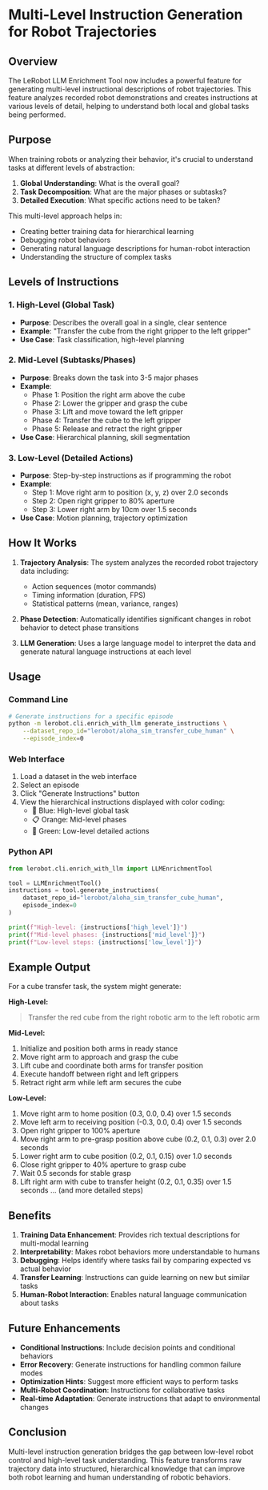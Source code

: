 # Multi-Level Instruction Generation for Robot Trajectories

## Overview

The LeRobot LLM Enrichment Tool now includes a powerful feature for generating multi-level instructional descriptions of robot trajectories. This feature analyzes recorded robot demonstrations and creates instructions at various levels of detail, helping to understand both local and global tasks being performed.

## Purpose

When training robots or analyzing their behavior, it's crucial to understand tasks at different levels of abstraction:

1. **Global Understanding**: What is the overall goal?
2. **Task Decomposition**: What are the major phases or subtasks?
3. **Detailed Execution**: What specific actions need to be taken?

This multi-level approach helps in:
- Creating better training data for hierarchical learning
- Debugging robot behaviors
- Generating natural language descriptions for human-robot interaction
- Understanding the structure of complex tasks

## Levels of Instructions

### 1. High-Level (Global Task)
- **Purpose**: Describes the overall goal in a single, clear sentence
- **Example**: "Transfer the cube from the right gripper to the left gripper"
- **Use Case**: Task classification, high-level planning

### 2. Mid-Level (Subtasks/Phases)
- **Purpose**: Breaks down the task into 3-5 major phases
- **Example**:
  - Phase 1: Position the right arm above the cube
  - Phase 2: Lower the gripper and grasp the cube
  - Phase 3: Lift and move toward the left gripper
  - Phase 4: Transfer the cube to the left gripper
  - Phase 5: Release and retract the right gripper
- **Use Case**: Hierarchical planning, skill segmentation

### 3. Low-Level (Detailed Actions)
- **Purpose**: Step-by-step instructions as if programming the robot
- **Example**:
  - Step 1: Move right arm to position (x, y, z) over 2.0 seconds
  - Step 2: Open right gripper to 80% aperture
  - Step 3: Lower right arm by 10cm over 1.5 seconds
- **Use Case**: Motion planning, trajectory optimization

## How It Works

1. **Trajectory Analysis**: The system analyzes the recorded robot trajectory data including:
   - Action sequences (motor commands)
   - Timing information (duration, FPS)
   - Statistical patterns (mean, variance, ranges)

2. **Phase Detection**: Automatically identifies significant changes in robot behavior to detect phase transitions

3. **LLM Generation**: Uses a large language model to interpret the data and generate natural language instructions at each level

## Usage

### Command Line

```bash
# Generate instructions for a specific episode
python -m lerobot.cli.enrich_with_llm generate_instructions \
    --dataset_repo_id="lerobot/aloha_sim_transfer_cube_human" \
    --episode_index=0
```

### Web Interface

1. Load a dataset in the web interface
2. Select an episode
3. Click "Generate Instructions" button
4. View the hierarchical instructions displayed with color coding:
   - 🎯 Blue: High-level global task
   - 📋 Orange: Mid-level phases
   - 🔧 Green: Low-level detailed actions

### Python API

```python
from lerobot.cli.enrich_with_llm import LLMEnrichmentTool

tool = LLMEnrichmentTool()
instructions = tool.generate_instructions(
    dataset_repo_id="lerobot/aloha_sim_transfer_cube_human",
    episode_index=0
)

print(f"High-level: {instructions['high_level']}")
print(f"Mid-level phases: {instructions['mid_level']}")
print(f"Low-level steps: {instructions['low_level']}")
```

## Example Output

For a cube transfer task, the system might generate:

**High-Level:**
> Transfer the red cube from the right robotic arm to the left robotic arm

**Mid-Level:**
1. Initialize and position both arms in ready stance
2. Move right arm to approach and grasp the cube
3. Lift cube and coordinate both arms for transfer position
4. Execute handoff between right and left grippers
5. Retract right arm while left arm secures the cube

**Low-Level:**
1. Move right arm to home position (0.3, 0.0, 0.4) over 1.5 seconds
2. Move left arm to receiving position (-0.3, 0.0, 0.4) over 1.5 seconds
3. Open right gripper to 100% aperture
4. Move right arm to pre-grasp position above cube (0.2, 0.1, 0.3) over 2.0 seconds
5. Lower right arm to cube position (0.2, 0.1, 0.15) over 1.0 seconds
6. Close right gripper to 40% aperture to grasp cube
7. Wait 0.5 seconds for stable grasp
8. Lift right arm with cube to transfer height (0.2, 0.1, 0.35) over 1.5 seconds
... (and more detailed steps)

## Benefits

1. **Training Data Enhancement**: Provides rich textual descriptions for multi-modal learning
2. **Interpretability**: Makes robot behaviors more understandable to humans
3. **Debugging**: Helps identify where tasks fail by comparing expected vs actual behavior
4. **Transfer Learning**: Instructions can guide learning on new but similar tasks
5. **Human-Robot Interaction**: Enables natural language communication about tasks

## Future Enhancements

- **Conditional Instructions**: Include decision points and conditional behaviors
- **Error Recovery**: Generate instructions for handling common failure modes
- **Optimization Hints**: Suggest more efficient ways to perform tasks
- **Multi-Robot Coordination**: Instructions for collaborative tasks
- **Real-time Adaptation**: Generate instructions that adapt to environmental changes

## Conclusion

Multi-level instruction generation bridges the gap between low-level robot control and high-level task understanding. This feature transforms raw trajectory data into structured, hierarchical knowledge that can improve both robot learning and human understanding of robotic behaviors. 